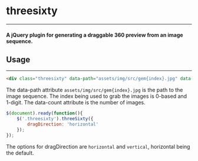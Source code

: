 # threesixty

---

#### A jQuery plugin for generating a draggable 360 preview from an image sequence.

## Usage

---

```html
<div class="threesixty" data-path="assets/img/src/gem{index}.jpg" data-count="61">
```

The data-path attribute `assets/img/src/gem{index}.jpg` is the path to the image sequence.  The index being used to grab the images is 0-based and 1-digit.  The data-count attribute is the number of images.

```javascript
$(document).ready(function(){
    $('.threesixty').threeSixty({
        dragDirection: 'horizontal'
    });
});
```

The options for dragDirection are `horizontal` and `vertical`, horizontal being the default.